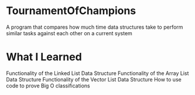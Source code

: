 # TournamentOfChampions
A program that compares how much time data structures take to perform similar tasks against each other on a current system
# What I Learned
Functionality of the Linked List Data Structure
Functionality of the Array List Data Structure
Functionality of the Vector List Data Structure
How to use code to prove Big O classifications
